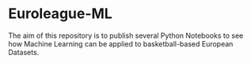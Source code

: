 # Euroleague-ML
The aim of this repository is to publish several Python Notebooks to see how Machine Learning can be applied to basketball-based European Datasets.

